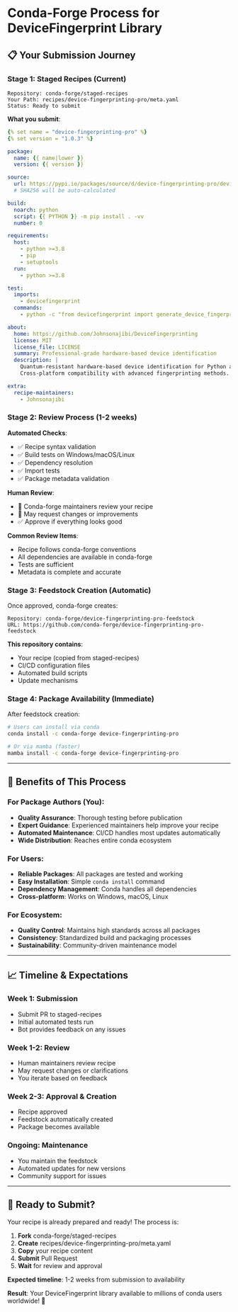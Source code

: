 # Conda-Forge Process for DeviceFingerprint Library

## 📋 **Your Submission Journey**

### **Stage 1: Staged Recipes (Current)**
```
Repository: conda-forge/staged-recipes
Your Path: recipes/device-fingerprinting-pro/meta.yaml
Status: Ready to submit
```

**What you submit**:
```yaml
{% set name = "device-fingerprinting-pro" %}
{% set version = "1.0.3" %}

package:
  name: {{ name|lower }}
  version: {{ version }}

source:
  url: https://pypi.io/packages/source/d/device-fingerprinting-pro/device-fingerprinting-pro-{{ version }}.tar.gz
  # SHA256 will be auto-calculated

build:
  noarch: python
  script: {{ PYTHON }} -m pip install . -vv
  number: 0

requirements:
  host:
    - python >=3.8
    - pip
    - setuptools
  run:
    - python >=3.8

test:
  imports:
    - devicefingerprint
  commands:
    - python -c "from devicefingerprint import generate_device_fingerprint; print('Test passed')"

about:
  home: https://github.com/Johnsonajibi/DeviceFingerprinting
  license: MIT
  license_file: LICENSE
  summary: Professional-grade hardware-based device identification
  description: |
    Quantum-resistant hardware-based device identification for Python applications.
    Cross-platform compatibility with advanced fingerprinting methods.

extra:
  recipe-maintainers:
    - Johnsonajibi
```

### **Stage 2: Review Process (1-2 weeks)**

**Automated Checks**:
- ✅ Recipe syntax validation
- ✅ Build tests on Windows/macOS/Linux  
- ✅ Dependency resolution
- ✅ Import tests
- ✅ Package metadata validation

**Human Review**:
- 👥 Conda-forge maintainers review your recipe
- 💬 May request changes or improvements
- ✅ Approve if everything looks good

**Common Review Items**:
- Recipe follows conda-forge conventions
- All dependencies are available in conda-forge
- Tests are sufficient
- Metadata is complete and accurate

### **Stage 3: Feedstock Creation (Automatic)**

Once approved, conda-forge creates:

```
Repository: conda-forge/device-fingerprinting-pro-feedstock
URL: https://github.com/conda-forge/device-fingerprinting-pro-feedstock
```

**This repository contains**:
- Your recipe (copied from staged-recipes)
- CI/CD configuration files
- Automated build scripts
- Update mechanisms

### **Stage 4: Package Availability (Immediate)**

After feedstock creation:

```bash
# Users can install via conda
conda install -c conda-forge device-fingerprinting-pro

# Or via mamba (faster)
mamba install -c conda-forge device-fingerprinting-pro
```

---

## 🎯 **Benefits of This Process**

### **For Package Authors (You)**:
- **Quality Assurance**: Thorough testing before publication
- **Expert Guidance**: Experienced maintainers help improve your recipe
- **Automated Maintenance**: CI/CD handles most updates automatically
- **Wide Distribution**: Reaches entire conda ecosystem

### **For Users**:
- **Reliable Packages**: All packages are tested and working
- **Easy Installation**: Simple `conda install` command
- **Dependency Management**: Conda handles all dependencies
- **Cross-platform**: Works on Windows, macOS, Linux

### **For Ecosystem**:
- **Quality Control**: Maintains high standards across all packages
- **Consistency**: Standardized build and packaging processes
- **Sustainability**: Community-driven maintenance model

---

## 📈 **Timeline & Expectations**

### **Week 1**: Submission
- Submit PR to staged-recipes
- Initial automated tests run
- Bot provides feedback on any issues

### **Week 1-2**: Review
- Human maintainers review recipe
- May request changes or clarifications
- You iterate based on feedback

### **Week 2-3**: Approval & Creation
- Recipe approved
- Feedstock automatically created
- Package becomes available

### **Ongoing**: Maintenance
- You maintain the feedstock
- Automated updates for new versions
- Community support for issues

---

## 🚀 **Ready to Submit?**

Your recipe is already prepared and ready! The process is:

1. **Fork** conda-forge/staged-recipes
2. **Create** recipes/device-fingerprinting-pro/meta.yaml
3. **Copy** your recipe content
4. **Submit** Pull Request
5. **Wait** for review and approval

**Expected timeline**: 1-2 weeks from submission to availability

**Result**: Your DeviceFingerprint library available to millions of conda users worldwide! 🌟
